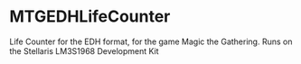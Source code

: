 # MTGEDHLifeCounter
Life Counter for the EDH format, for the game Magic the Gathering. Runs on the Stellaris LM3S1968 Development Kit
